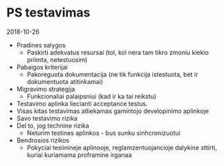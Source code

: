 # PS testavimas

2018-10-26

- Pradines salygos
  - Paskirti adekvatus resursai (tol, kol nera tam tikro zmoniu kiekio priimta, netestuosim)
- Pabaigos kriterijai
  - Pakoreguota dokumentacija (ne tik funkcija istestuota, bet ir dokumentuota atitinkamai)
- Migravimo strategija
  - Funkcionaliai palaipsniui (kad ir ka tai reikstu)
- Testavimo aplinka liecianti acceptance testus.
- Visas kitas testavimas atliekamas gamintojo developinimo aplinkoje
- Savo testavimo rizika
- Del to, jog technine rizika
  - Neturim testines aplinkos - bus sunku sinhcronizuotui
- Bendrosios rizikos
  - Pokyciai tesiinineje aplinooje, reglamzentuojancioje dalykine sttirti, kuriai kuriamama proframine irganaa